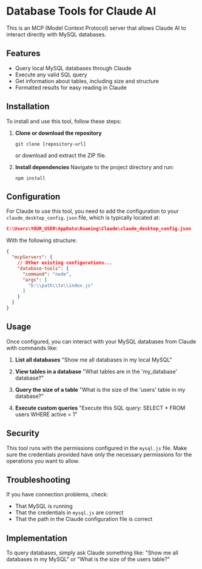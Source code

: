 # Database Tools for Claude AI

This is an MCP (Model Context Protocol) server that allows Claude AI to interact directly with MySQL databases.

## Features

- Query local MySQL databases through Claude
- Execute any valid SQL query
- Get information about tables, including size and structure
- Formatted results for easy reading in Claude

## Installation

To install and use this tool, follow these steps:

1. **Clone or download the repository**
   ```
   git clone [repository-url]
   ```
   or download and extract the ZIP file.

2. **Install dependencies**
   Navigate to the project directory and run:
   ```
   npm install
   ```

## Configuration

For Claude to use this tool, you need to add the configuration to your `claude_desktop_config.json` file, which is typically located at:

```json
C:\Users\YOUR_USER\AppData\Roaming\Claude\claude_desktop_config.json
```

With the following structure:

```json
{
  "mcpServers": {
    // Other existing configurations...
    "database-tools": {
      "command": "node",
      "args": [
        "D:\\path\\to\\index.js"
      ]
    }
  }
}
```

## Usage

Once configured, you can interact with your MySQL databases from Claude with commands like:

1. **List all databases**
   "Show me all databases in my local MySQL"

2. **View tables in a database**
   "What tables are in the 'my_database' database?"

3. **Query the size of a table**
   "What is the size of the 'users' table in my database?"

4. **Execute custom queries**
   "Execute this SQL query: SELECT * FROM users WHERE active = 1"

## Security

This tool runs with the permissions configured in the `mysql.js` file. Make sure the credentials provided have only the necessary permissions for the operations you want to allow.

## Troubleshooting

If you have connection problems, check:
- That MySQL is running
- That the credentials in `mysql.js` are correct
- That the path in the Claude configuration file is correct

## Implementation

To query databases, simply ask Claude something like:
"Show me all databases in my MySQL" or "What is the size of the users table?"
